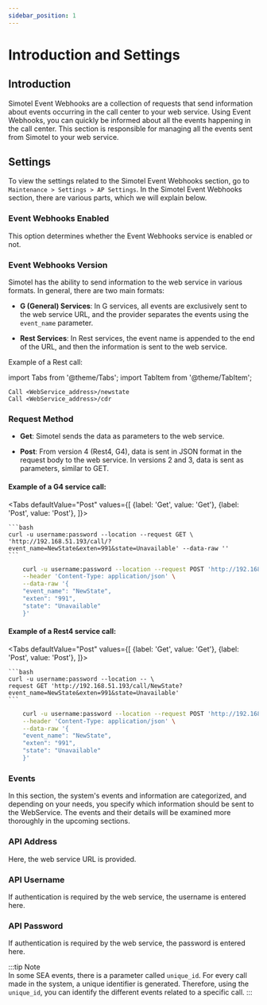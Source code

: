 ```yaml
---
sidebar_position: 1
---
```


# Introduction and Settings

## Introduction  
Simotel Event Webhooks are a collection of requests that send information about events occurring in the call center to your web service. Using Event Webhooks, you can quickly be informed about all the events happening in the call center. This section is responsible for managing all the events sent from Simotel to your web service.

## Settings

To view the settings related to the Simotel Event Webhooks section, go to `Maintenance > Settings > AP Settings`. In the Simotel Event Webhooks section, there are various parts, which we will explain below.

### Event Webhooks Enabled  
This option determines whether the Event Webhooks service is enabled or not.
 
### Event Webhooks Version
Simotel has the ability to send information to the web service in various formats. In general, there are two main formats:

- **G (General) Services**: In G services, all events are exclusively sent to the web service URL, and the provider separates the events using the `event_name` parameter.

- **Rest Services**: In Rest services, the event name is appended to the end of the URL, and then the information is sent to the web service.

Example of a Rest call:


import Tabs from '@theme/Tabs';
import TabItem from '@theme/TabItem';

```shell
Call <WebService_address>/newstate
Call <WebService_address>/cdr

```

### Request Method
- **Get**: Simotel sends the data as parameters to the web service.

- **Post**: From version 4 (Rest4, G4), data is sent in JSON format in the request body to the web service. In versions 2 and 3, data is sent as parameters, similar to GET.

#### Example of a G4 service call:

<Tabs
    defaultValue="Post"
    values={[
        {label: 'Get', value: 'Get'},
        {label: 'Post', value: 'Post'},
    ]}>
<TabItem value="Get">

    ```bash
	curl -u username:password --location --request GET \
	'http://192.168.51.193/call/?event_name=NewState&exten=991&state=Unavailable' --data-raw ''
    ```

</TabItem>
<TabItem value="Post">

```bash
	curl -u username:password --location --request POST 'http://192.168.51.193/call/' \
	--header 'Content-Type: application/json' \
	--data-raw '{
    "event_name": "NewState",
    "exten": "991",
    "state": "Unavailable"
	}'
```

</TabItem>
</Tabs>


#### Example of a Rest4 service call:
<Tabs
    defaultValue="Post"
    values={[
        {label: 'Get', value: 'Get'},
        {label: 'Post', value: 'Post'},
    ]}>
<TabItem value="Get">

    ```bash
	curl -u username:password --location -- \
	request GET 'http://192.168.51.193/call/NewState?event_name=NewState&exten=991&state=Unavailable'
    ```

</TabItem>
<TabItem value="Post">

```bash
	curl -u username:password --location --request POST 'http://192.168.51.193/call/NewState' \
	--header 'Content-Type: application/json' \
	--data-raw '{
    "event_name": "NewState",
    "exten": "991",
    "state": "Unavailable"
	}'

```
</TabItem>
</Tabs>


### Events  
In this section, the system's events and information are categorized, and depending on your needs, you specify which information should be sent to the WebService. The events and their details will be examined more thoroughly in the upcoming sections.

### API Address  
Here, the web service URL is provided.

### API Username  
If authentication is required by the web service, the username is entered here.

### API Password  
If authentication is required by the web service, the password is entered here.

:::tip Note  
In some SEA events, there is a parameter called `unique_id`. For every call made in the system, a unique identifier is generated. Therefore, using the `unique_id`, you can identify the different events related to a specific call.
:::